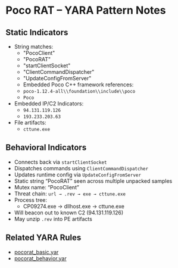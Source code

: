 # Poco RAT – YARA Pattern Notes

## Static Indicators
- String matches:
  - "PocoClient"
  - "PocoRAT"
  - "startClientSocket"
  - "ClientCommandDispatcher"
  - "UpdateConfigFromServer"
  - Embedded Poco C++ framework references:
  - `poco-1.12.4-all\\foundation\\include\\poco`
  - `Poco`
- Embedded IP/C2 Indicators:
  - `94.131.119.126`
  - `193.233.203.63`
- File artifacts:
  - `cttune.exe`

## Behavioral Indicators
- Connects back via `startClientSocket`
- Dispatches commands using `ClientCommandDispatcher`
- Updates runtime config via `UpdateConfigFromServer`
- Static string “PocoRAT” seen across multiple unpacked samples
- Mutex name: “PocoClient”
- Threat chain: `url → .rev → exe → cttune.exe`
- Process tree:
  - CP09274.exe → dllhost.exe → cttune.exe
- Will beacon out to known C2 (94.131.119.126)
- May unzip `.rev` into PE artifacts

## Related YARA Rules
- [pocorat_basic.yar](https://github.com/Sab0x1D/ghostyara/blob/main/families/pocorat_basic.yar)  
- [pocorat_behavior.yar](https://github.com/Sab0x1D/ghostyara/blob/main/ttps/pocorat_behavior.yar)

